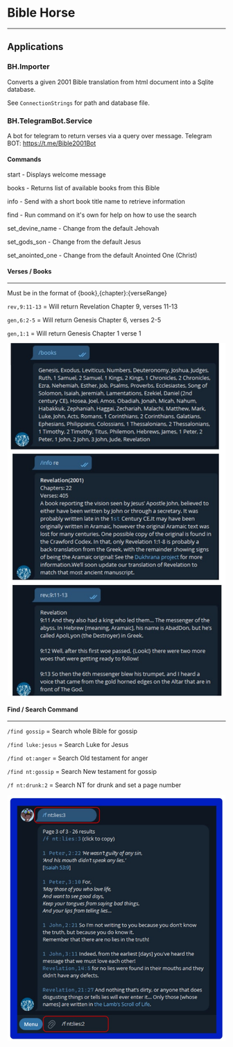 # Bible Horse
----

## Applications

### BH.Importer 

Converts a given 2001 Bible translation from html document into a Sqlite database.

See `ConnectionStrings` for path and database file.

### BH.TelegramBot.Service

A bot for telegram to return verses via a query over message. Telegram BOT: https://t.me/Bible2001Bot

#### Commands

start - Displays welcome message

books - Returns list of available books from this Bible

info - Send with a short book title name to retrieve information

find - Run command on it's own for help on how to use the search

set_devine_name - Change from the default Jehovah

set_gods_son - Change from the default Jesus

set_anointed_one - Change from the default Anointed One (Christ)

#### Verses / Books
---

Must be in the format of {book},{chapter}:{verseRange}

`rev,9:11-13` = Will return Revelation Chapter 9, verses 11-13

`gen,6:2-5` = Will return Genesis Chapter 6, verses 2-5

`gen,1:1` = Will return Genesis Chapter 1 verse 1

![verses](screen_bot_a.jpg)

#### Find / Search Command

---

`/find gossip` = Search whole Bible for gossip

`/find luke:jesus` = Search Luke for Jesus

`/find ot:anger` = Search Old testament for anger

`/find nt:gossip` = Search New testament for gossip

`/f nt:drunk:2` = Search NT for drunk and set a page number

![search](screen_bot_b.jpg)